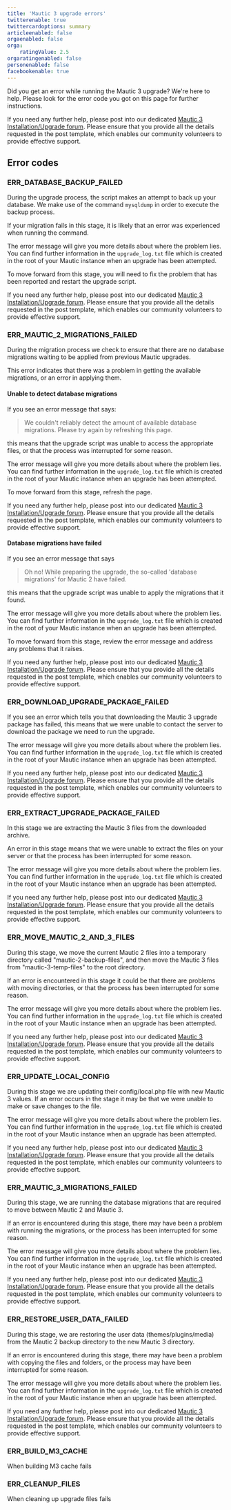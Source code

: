 ```yaml
---
title: 'Mautic 3 upgrade errors'
twitterenable: true
twittercardoptions: summary
articleenabled: false
orgaenabled: false
orga:
    ratingValue: 2.5
orgaratingenabled: false
personenabled: false
facebookenable: true
---
```


Did you get an error while running the Mautic 3 upgrade? We're here to help. Please look for the error code you got on this page for further instructions.

If you need any further help, please post into our dedicated [Mautic 3 Installation/Upgrade forum][m3-forum]. Please ensure that you provide all the details requested in the post template, which enables our community volunteers to provide effective support.

## Error codes

### ERR_DATABASE_BACKUP_FAILED
During the upgrade process, the script makes an attempt to back up your database. We make use of the command `mysqldump` in order to execute the backup process. 

If your migration fails in this stage, it is likely that an error was experienced when running the command. 

The error message will give you more details about where the problem lies. You can find further information in the `upgrade_log.txt` file which is created in the root of your Mautic instance when an upgrade has been attempted.

To move forward from this stage, you will need to fix the problem that has been reported and restart the upgrade script. 

If you need any further help, please post into our dedicated [Mautic 3 Installation/Upgrade forum][m3-forum]. Please ensure that you provide all the details requested in the post template, which enables our community volunteers to provide effective support.

### ERR_MAUTIC_2_MIGRATIONS_FAILED
During the migration process we check to ensure that there are no database migrations waiting to be applied from previous Mautic upgrades.

This error indicates that there was a problem in getting the available migrations, or an error in applying them. 

#### Unable to detect database migrations

If you see an error message that says:

>  We couldn't reliably detect the amount of available database migrations. Please try again by refreshing this page.

this means that the upgrade script was unable to access the appropriate files, or that the process was interrupted for some reason.

The error message will give you more details about where the problem lies. You can find further information in the `upgrade_log.txt` file which is created in the root of your Mautic instance when an upgrade has been attempted.

To move forward from this stage, refresh the page.

If you need any further help, please post into our dedicated [Mautic 3 Installation/Upgrade forum][m3-forum]. Please ensure that you provide all the details requested in the post template, which enables our community volunteers to provide effective support.

#### Database migrations have failed

If you see an error message that says 

> Oh no! While preparing the upgrade, the so-called 'database migrations' for Mautic 2 have failed.

this means that the upgrade script was unable to apply the migrations that it found.  

The error message will give you more details about where the problem lies. You can find further information in the `upgrade_log.txt` file which is created in the root of your Mautic instance when an upgrade has been attempted.

To move forward from this stage, review the error message and address any problems that it raises.

If you need any further help, please post into our dedicated [Mautic 3 Installation/Upgrade forum][m3-forum]. Please ensure that you provide all the details requested in the post template, which enables our community volunteers to provide effective support.

### ERR_DOWNLOAD_UPGRADE_PACKAGE_FAILED
If you see an error which tells you that downloading the Mautic 3 upgrade package has failed, this means that we were unable to contact the server to download the package we need to run the upgrade.

The error message will give you more details about where the problem lies. You can find further information in the `upgrade_log.txt` file which is created in the root of your Mautic instance when an upgrade has been attempted.

If you need any further help, please post into our dedicated [Mautic 3 Installation/Upgrade forum][m3-forum]. Please ensure that you provide all the details requested in the post template, which enables our community volunteers to provide effective support.

### ERR_EXTRACT_UPGRADE_PACKAGE_FAILED
In this stage we are extracting the Mautic 3 files from the downloaded archive.

An error in this stage means that we were unable to extract the files on your server or that the process has been interrupted for some reason. 

The error message will give you more details about where the problem lies. You can find further information in the `upgrade_log.txt` file which is created in the root of your Mautic instance when an upgrade has been attempted.

If you need any further help, please post into our dedicated [Mautic 3 Installation/Upgrade forum][m3-forum]. Please ensure that you provide all the details requested in the post template, which enables our community volunteers to provide effective support.

### ERR_MOVE_MAUTIC_2_AND_3_FILES
During this stage, we move the current Mautic 2 files into a temporary directory called "mautic-2-backup-files", and then move the Mautic 3 files from "mautic-3-temp-files" to the root directory.

If an error is encountered in this stage it could be that there are problems with moving directories, or that the process has been interrupted for some reason.  

The error message will give you more details about where the problem lies. You can find further information in the `upgrade_log.txt` file which is created in the root of your Mautic instance when an upgrade has been attempted.

If you need any further help, please post into our dedicated [Mautic 3 Installation/Upgrade forum][m3-forum]. Please ensure that you provide all the details requested in the post template, which enables our community volunteers to provide effective support.

### ERR_UPDATE_LOCAL_CONFIG
During this stage we are updating their config/local.php file with new Mautic 3 values.  If an error occurs in the stage it may be that we were unable to make or save changes to the file. 

The error message will give you more details about where the problem lies. You can find further information in the `upgrade_log.txt` file which is created in the root of your Mautic instance when an upgrade has been attempted.

If you need any further help, please post into our dedicated [Mautic 3 Installation/Upgrade forum][m3-forum]. Please ensure that you provide all the details requested in the post template, which enables our community volunteers to provide effective support.

### ERR_MAUTIC_3_MIGRATIONS_FAILED
During this stage, we are running the database migrations that are required to move between Mautic 2 and Mautic 3.

If an error is encountered during this stage, there may have been a problem with running the migrations, or the process has been interrupted for some reason.

The error message will give you more details about where the problem lies. You can find further information in the `upgrade_log.txt` file which is created in the root of your Mautic instance when an upgrade has been attempted.

If you need any further help, please post into our dedicated [Mautic 3 Installation/Upgrade forum][m3-forum]. Please ensure that you provide all the details requested in the post template, which enables our community volunteers to provide effective support.

### ERR_RESTORE_USER_DATA_FAILED
During this stage, we are restoring the user data (themes/plugins/media) from the Mautic 2 backup directory to the new Mautic 3 directory.

If an error is encountered during this stage, there may have been a problem with copying the files and folders, or the process may have been interrupted for some reason.

The error message will give you more details about where the problem lies. You can find further information in the `upgrade_log.txt` file which is created in the root of your Mautic instance when an upgrade has been attempted.

If you need any further help, please post into our dedicated [Mautic 3 Installation/Upgrade forum][m3-forum]. Please ensure that you provide all the details requested in the post template, which enables our community volunteers to provide effective support.

### ERR_BUILD_M3_CACHE
When building M3 cache fails

### ERR_CLEANUP_FILES
When cleaning up upgrade files fails

[m3-forum]: <https://forum.mautic.org/c/support/mautic-3-install-upgrade-support/98>

